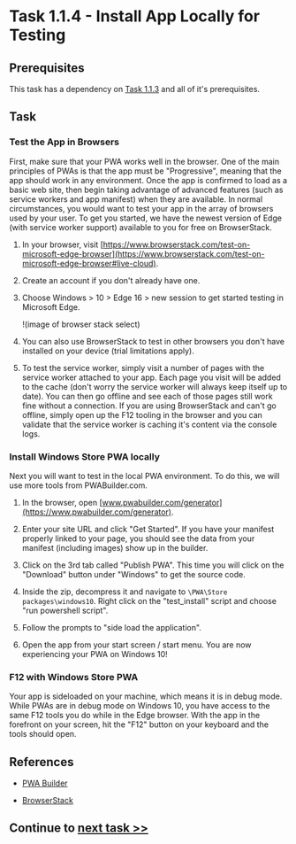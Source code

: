 # Task 1.1.4 - Install App Locally for Testing

## Prerequisites 

This task has a dependency on [Task 1.1.3](113_ConfigureSW.md) and all of it's prerequisites.

## Task 

### Test the App in Browsers

First, make sure that your PWA works well in the browser.  One of the main principles of PWAs is that the app must be "Progressive", meaning that the app should work in any environment. Once the app is confirmed to load as a basic web site, then begin taking advantage of advanced features (such as service workers and app manifest) when they are available.  In normal circumstances, you would want to test your app in the array of browsers used by your user. To get you started, we have the newest version of Edge (with service worker support) available to you for free on BrowserStack.  

<!-- **NOTE** for Dry Run Users, Edge 16 may not yet be available in BrowserStack.  You can test the service worker code in chrome **END NOTE** -->

1.  In your browser, visit [https://www.browserstack.com/test-on-microsoft-edge-browser](https://www.browserstack.com/test-on-microsoft-edge-browser#live-cloud).

2. Create an account if you don't already have one.

3. Choose Windows > 10 > Edge 16 > new session to get started testing in Microsoft Edge.

    !(image of browser stack select)

4. You can also use BrowserStack to test in other browsers you don't have installed on your device (trial limitations apply).

5. To test the service worker, simply visit a number of pages with the service worker attached to your app. Each page you visit will be added to the cache (don't worry the service worker will always keep itself up to date).  You can then go offline and see each of those pages still work fine without a connection.  If you are using BrowserStack and can't go offline, simply open up the F12 tooling in the browser and you can validate that the service worker is caching it's content via the console logs.

### Install Windows Store PWA locally

Next you will want to test in the local PWA environment.  To do this, we  will use more tools from PWABuilder.com.

1. In the browser, open [www.pwabuilder.com/generator](https://www.pwabuilder.com/generator).

2. Enter your site URL and click "Get Started".  If you have your manifest properly linked to your page, you should see the data from your manifest (including images) show up in the builder.

3. Click on the 3rd tab called "Publish PWA".  This time you will click on the "Download" button under "Windows" to get the source code.

4. Inside the zip, decompress it and navigate to `\PWA\Store packages\windows10`. Right click on the "test_install" script and choose "run powershell script".

5. Follow the prompts to "side load the application".

6. Open the app from your start screen / start menu.  You are now experiencing your PWA on Windows 10!

### F12 with Windows Store PWA

Your app is sideloaded on your machine, which means it is in debug mode.  While PWAs are in debug mode on Windows 10, you have access to the same F12 tools you do while in the Edge browser.  With the app in the forefront on your screen, hit the "F12" button on your keyboard and the tools should open.

## References
- [PWA Builder](https://www.pwabuilder.com/generator)

- [BrowserStack](https://www.browserstack.com/test-on-microsoft-edge-browser)


## Continue to [next task >> ](121_Add_WIndows_Feature.md)






